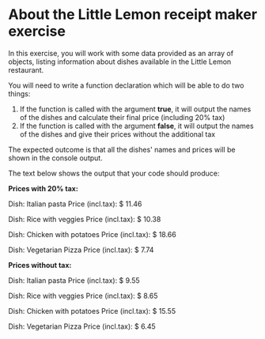 # About the Little Lemon receipt maker exercise

In this exercise, you will work with some data provided as an array of objects, listing information about dishes available in the Little Lemon restaurant.

You will need to write a function declaration which will be able to do two things:

1. If the function is called with the argument **true**, it will output the names of the dishes and calculate their final price (including 20% tax)
2. If the function is called with the argument **false**, it will output the names of the dishes and give their prices without the additional tax

The expected outcome is that all the dishes' names and prices will be shown in the console output.

The text below shows the output that your code should produce:

**Prices with 20% tax:** 

Dish: Italian pasta Price (incl.tax): $ 11.46 

Dish: Rice with veggies Price (incl.tax): $ 10.38 

Dish: Chicken with potatoes Price (incl.tax): $ 18.66 

Dish: Vegetarian Pizza Price (incl.tax): $ 7.74 

**Prices without tax:** 

Dish: Italian pasta Price (incl.tax): $ 9.55 

Dish: Rice with veggies Price (incl.tax): $ 8.65 

Dish: Chicken with potatoes Price (incl.tax): $ 15.55 

Dish: Vegetarian Pizza Price (incl.tax): $ 6.45